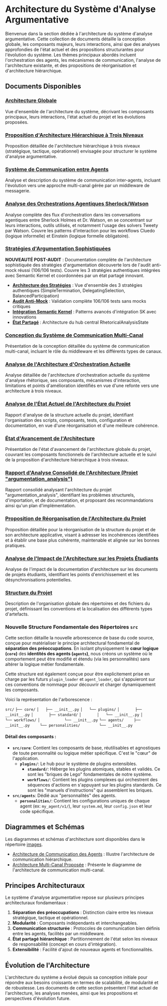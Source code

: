 # Architecture du Système d'Analyse Argumentative

Bienvenue dans la section dédiée à l'architecture du système d'analyse argumentative. Cette collection de documents détaille la conception globale, les composants majeurs, leurs interactions, ainsi que des analyses approfondies de l'état actuel et des propositions structurantes pour l'évolution du système. Les thèmes principaux abordés incluent l'orchestration des agents, les mécanismes de communication, l'analyse de l'architecture existante, et des propositions de réorganisation et d'architecture hiérarchique.

## Documents Disponibles

### [Architecture Globale](./architecture_globale.md) <!-- TODO: Vérifier l'existence et l'emplacement du fichier architecture_globale.md. S'il n'existe pas, envisager de le retirer ou de créer le document. -->
Vue d'ensemble de l'architecture du système, décrivant les composants principaux, leurs interactions, l'état actuel du projet et les évolutions proposées.

### [Proposition d'Architecture Hiérarchique à Trois Niveaux](../architecture_hierarchique_trois_niveaux.md) <!-- Lien corrigé de ./architecture_hierarchique.md -->
Proposition détaillée de l'architecture hiérarchique à trois niveaux (stratégique, tactique, opérationnel) envisagée pour structurer le système d'analyse argumentative.

### [Système de Communication entre Agents](./communication_agents.md)
Analyse et description du système de communication inter-agents, incluant l'évolution vers une approche multi-canal gérée par un middleware de messagerie.

### [Analyse des Orchestrations Agentiques Sherlock/Watson](./analyse_orchestrations_sherlock_watson.md)
Analyse complète des flux d'orchestration dans les conversations agentiques entre Sherlock Holmes et Dr. Watson, en se concentrant sur leurs interactions, outils utilisés, et notamment l'usage des solvers Tweety par Watson. Couvre les patterns d'interaction pour les workflows Cluedo (logique informelle) et Einstein (logique formelle obligatoire).

### [Stratégies d'Argumentation Sophistiquées](./strategies/)
**NOUVEAUTÉ POST-AUDIT** : Documentation complète de l'architecture sophistiquée des stratégies d'argumentation découverte lors de l'audit anti-mock réussi (106/106 tests). Couvre les 3 stratégies authentiques intégrées avec Semantic Kernel et coordonnées par un état partagé innovant.

- **[Architecture des Stratégies](./strategies/strategies_architecture.md)** : Vue d'ensemble des 3 stratégies authentiques (SimpleTermination, DelegatingSelection, BalancedParticipation)
- **[Audit Anti-Mock](./strategies/audit_anti_mock.md)** : Validation complète 106/106 tests sans mocks critiques
- **[Intégration Semantic Kernel](./strategies/semantic_kernel_integration.md)** : Patterns avancés d'intégration SK avec innovations
- **[État Partagé](./strategies/shared_state_architecture.md)** : Architecture du hub central RhetoricalAnalysisState

### [Conception du Système de Communication Multi-Canal](../conception_systeme_communication_multi_canal.md) <!-- Lien corrigé de ./conception_multi_canal.md -->
Présentation de la conception détaillée du système de communication multi-canal, incluant le rôle du middleware et les différents types de canaux.

### [Analyse de l'Architecture d'Orchestration Actuelle](../analyse_architecture_orchestration.md) <!-- Lien corrigé de ./analyse_architecture_orchestration.md -->
Analyse détaillée de l'architecture d'orchestration actuelle du système d'analyse rhétorique, ses composants, mécanismes d'interaction, limitations et points d'amélioration identifiés en vue d'une refonte vers une architecture à trois niveaux.

### [Analyse de l'État Actuel de l'Architecture du Projet](./current_state_analysis.md) <!-- TODO: Vérifier l'existence et l'emplacement du fichier current_state_analysis.md. S'il n'existe pas, envisager de le retirer ou de créer le document. -->
Rapport d'analyse de la structure actuelle du projet, identifiant l'organisation des scripts, composants, tests, configuration et documentation, en vue d'une réorganisation et d'une meilleure cohérence.

### [État d'Avancement de l'Architecture](./etat_avancement.md) <!-- TODO: Vérifier l'existence et l'emplacement du fichier etat_avancement.md. S'il n'existe pas, envisager de le retirer ou de créer le document. -->
Présentation de l'état d'avancement de l'architecture globale du projet, couvrant les composants fonctionnels de l'architecture actuelle et le suivi de la proposition d'architecture hiérarchique à trois niveaux.

### [Rapport d'Analyse Consolidé de l'Architecture (Projet "argumentation_analysis")](./rapport_analyse_architecture.md) <!-- TODO: Vérifier l'existence et l'emplacement du fichier rapport_analyse_architecture.md. S'il n'existe pas, envisager de le retirer ou de créer le document. -->
Rapport consolidé analysant l'architecture du projet "argumentation_analysis", identifiant les problèmes structurels, d'importation, et de documentation, et proposant des recommandations ainsi qu'un plan d'implémentation.

### [Proposition de Réorganisation de l'Architecture du Projet](./reorganization_proposal.md) <!-- TODO: Vérifier l'existence et l'emplacement du fichier reorganization_proposal.md. S'il n'existe pas, envisager de le retirer ou de créer le document. -->
Proposition détaillée pour la réorganisation de la structure du projet et de son architecture applicative, visant à adresser les incohérences identifiées et à établir une base plus cohérente, maintenable et alignée sur les bonnes pratiques.

### [Analyse de l'Impact de l'Architecture sur les Projets Étudiants](./analyse_impact_architecture_sur_projets_etudiants.md) <!-- TODO: Vérifier si le fichier analyse_impact_architecture_sur_projets_etudiants.md est le bon document et son emplacement correct. S'il s'agit de docs/guides/analyse_impact_guides_sur_projets_etudiants.md, le lien devrait être ../guides/analyse_impact_guides_sur_projets_etudiants.md et la pertinence en tant que document d'architecture principal doit être évaluée. S'il n'existe pas, envisager de le retirer ou de créer le document. -->
Analyse de l'impact de la documentation d'architecture sur les documents de projets étudiants, identifiant les points d'enrichissement et les désynchronisations potentielles.

### [Structure du Projet](../structure_projet.md) <!-- Document ajouté -->
Description de l'organisation globale des répertoires et des fichiers du projet, définissant les conventions et la localisation des différents types d'artefacts.
<!-- TODO: Évaluer si docs/api_outils_rhetorique.md doit être listé ici. Si oui, ajouter une entrée avec description et lien ../api_outils_rhetorique.md -->
<!-- TODO: Évaluer si docs/integration_outils_rhetorique.md doit être listé ici. Si oui, ajouter une entrée avec description et lien ../integration_outils_rhetorique.md -->

### Nouvelle Structure Fondamentale des Répertoires `src`

Cette section détaille la nouvelle arborescence de base du code source, conçue pour matérialiser le principe architectural fondamental de **séparation des préoccupations**. En isolant physiquement le **cœur logique (`core`)** des **identités des agents (`agents`)**, nous créons un système où le comportement peut être modifié et étendu (via les personnalités) sans altérer la logique métier fondamentale.

Cette structure est également conçue pour être explicitement prise en charge par les futurs `plugin_loader` et `agent_loader`, qui s'appuieront sur ces conventions de nommage pour découvrir et charger dynamiquement les composants.

Voici la représentation de l'arborescence :

`src/`
`├── core/`
`│   ├── __init__.py`
`│   └── plugins/`
`│       ├── __init__.py`
`│       ├── standard/`
`│       │   └── __init__.py`
`│       └── workflows/`
`│           └── __init__.py`
`└── agents/`
`    ├── __init__.py`
`    └── personalities/`
`        └── __init__.py`


#### Détail des composants :
-   **`src/core`**: Contient les composants de base, réutilisables et agnostiques de toute personnalité ou logique métier spécifique. C'est le "cœur" de l'application.
    -   **`plugins/`**: Le hub pour le système de plugins extensibles.
        -   **`standard/`**: Héberge les plugins atomiques, stables et validés. Ce sont les "briques de Lego" fondamentales de notre système.
        -   **`workflows/`**: Contient les plugins complexes qui orchestrent des séquences d'actions en s'appuyant sur les plugins standards. Ce sont les "manuels d'instructions" qui assemblent les briques.
-   **`src/agents`**: Dédié aux "personnalités" des agents.
    -   **`personalities/`**: Contient les configurations uniques de chaque agent (ex: `my_agent/v1/`), leur `system.md`, leur `config.json` et leur code spécifique.

## Diagrammes et Schémas

Les diagrammes et schémas d'architecture sont disponibles dans le répertoire [images](../images/). <!-- Lien corrigé de ./images/ -->

- [Architecture de Communication des Agents](../images/architecture_communication.png) <!-- TODO: Vérifier l'existence et le nom exact du fichier (ex: .png, .svg, .md) pour architecture_communication. Le lien actuel suppose une image .png dans docs/images/. Si c'est un .md, ajuster le lien et la description. -->: Illustre l'architecture de communication hiérarchique.
- [Architecture Multi-Canal Proposée](../images/architecture_multi_canal.png) <!-- TODO: Vérifier l'existence et le nom exact du fichier (ex: .png, .svg, .md) pour architecture_multi_canal. Le lien actuel suppose une image .png dans docs/images/. Si c'est un .md, ajuster le lien et la description. -->: Présente le diagramme de l'architecture de communication multi-canal.

## Principes Architecturaux

Le système d'analyse argumentative repose sur plusieurs principes architecturaux fondamentaux :

1.  **Séparation des préoccupations** : Distinction claire entre les niveaux stratégique, tactique et opérationnel.
2.  **Modularité** : Composants indépendants et interchangeables.
3.  **Communication structurée** : Protocoles de communication bien définis entre les agents, facilités par un middleware.
4.  **État partagé hiérarchique** : Partitionnement de l'état selon les niveaux de responsabilité (concept en cours d'intégration).
5.  **Extensibilité** : Facilité d'ajout de nouveaux agents et fonctionnalités.

## Évolution de l'Architecture

L'architecture du système a évolué depuis sa conception initiale pour répondre aux besoins croissants en termes de scalabilité, de modularité et de robustesse. Les documents de cette section présentent l'état actuel de l'architecture, les analyses menées, ainsi que les propositions et perspectives d'évolution future.